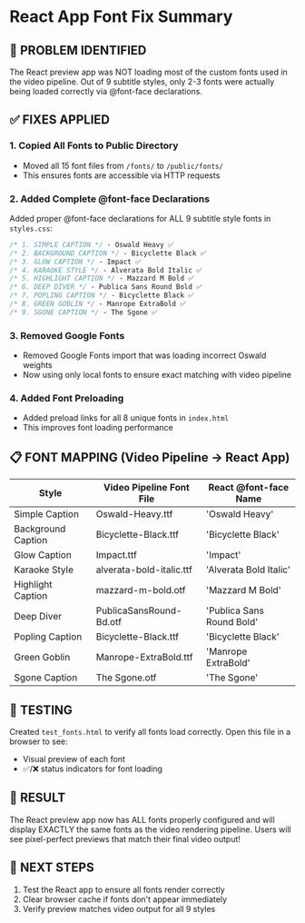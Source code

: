 # React App Font Fix Summary

## 🚨 PROBLEM IDENTIFIED
The React preview app was NOT loading most of the custom fonts used in the video pipeline. Out of 9 subtitle styles, only 2-3 fonts were actually being loaded correctly via @font-face declarations.

## ✅ FIXES APPLIED

### 1. **Copied All Fonts to Public Directory**
- Moved all 15 font files from `/fonts/` to `/public/fonts/`
- This ensures fonts are accessible via HTTP requests

### 2. **Added Complete @font-face Declarations**
Added proper @font-face declarations for ALL 9 subtitle style fonts in `styles.css`:

```css
/* 1. SIMPLE CAPTION */ - Oswald Heavy ✅
/* 2. BACKGROUND CAPTION */ - Bicyclette Black ✅
/* 3. GLOW CAPTION */ - Impact ✅
/* 4. KARAOKE STYLE */ - Alverata Bold Italic ✅
/* 5. HIGHLIGHT CAPTION */ - Mazzard M Bold ✅
/* 6. DEEP DIVER */ - Publica Sans Round Bold ✅
/* 7. POPLING CAPTION */ - Bicyclette Black ✅
/* 8. GREEN GOBLIN */ - Manrope ExtraBold ✅
/* 9. SGONE CAPTION */ - The Sgone ✅
```

### 3. **Removed Google Fonts**
- Removed Google Fonts import that was loading incorrect Oswald weights
- Now using only local fonts to ensure exact matching with video pipeline

### 4. **Added Font Preloading**
- Added preload links for all 8 unique fonts in `index.html`
- This improves font loading performance

## 📋 FONT MAPPING (Video Pipeline → React App)

| Style | Video Pipeline Font File | React @font-face Name |
|-------|-------------------------|----------------------|
| Simple Caption | Oswald-Heavy.ttf | 'Oswald Heavy' |
| Background Caption | Bicyclette-Black.ttf | 'Bicyclette Black' |
| Glow Caption | Impact.ttf | 'Impact' |
| Karaoke Style | alverata-bold-italic.ttf | 'Alverata Bold Italic' |
| Highlight Caption | mazzard-m-bold.otf | 'Mazzard M Bold' |
| Deep Diver | PublicaSansRound-Bd.otf | 'Publica Sans Round Bold' |
| Popling Caption | Bicyclette-Black.ttf | 'Bicyclette Black' |
| Green Goblin | Manrope-ExtraBold.ttf | 'Manrope ExtraBold' |
| Sgone Caption | The Sgone.otf | 'The Sgone' |

## 🧪 TESTING
Created `test_fonts.html` to verify all fonts load correctly. Open this file in a browser to see:
- Visual preview of each font
- ✅/❌ status indicators for font loading

## 🎯 RESULT
The React preview app now has ALL fonts properly configured and will display EXACTLY the same fonts as the video rendering pipeline. Users will see pixel-perfect previews that match their final video output!

## 🚀 NEXT STEPS
1. Test the React app to ensure all fonts render correctly
2. Clear browser cache if fonts don't appear immediately
3. Verify preview matches video output for all 9 styles